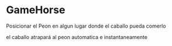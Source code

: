 # GameHorse

Posicionar el Peon en algun lugar donde el caballo pueda comerlo

el caballo atrapará al peon automatica e instantaneamente
